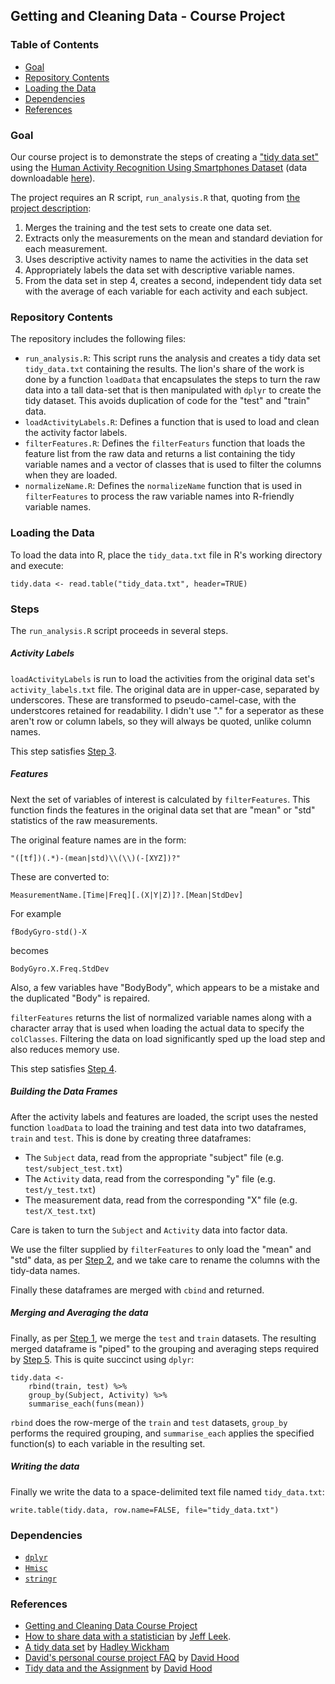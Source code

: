## Getting and Cleaning Data - Course Project

### Table of Contents

* [Goal](#goal)
* [Repository Contents](#repository-contents)
* [Loading the Data](#loading-the-data)
* [Dependencies](#dependencies)
* [References](#references)

### Goal

Our course project is to demonstrate the steps of creating a ["tidy data set"][tidy-data] using the [Human Activity Recognition Using Smartphones Dataset][har-project] (data downloadable [here][har-dataset]). 

[har-project]: https://archive.ics.uci.edu/ml/datasets/Human+Activity+Recognition+Using+Smartphones
[har-dataset]: https://d396qusza40orc.cloudfront.net/getdata%2Fprojectfiles%2FUCI%20HAR%20Dataset.zip
[tidy-data]: http://vita.had.co.nz/papers/tidy-data.pdf

The project requires an R script, `run_analysis.R` that, quoting from [the project description][course-project]:

1. Merges the training and the test sets to create one data set.
2. Extracts only the measurements on the mean and standard deviation for each measurement. 
3. Uses descriptive activity names to name the activities in the data set
4. Appropriately labels the data set with descriptive variable names. 
5. From the data set in step 4, creates a second, independent tidy data set with the average of each variable for each activity and each subject.

[course-project]: https://class.coursera.org/getdata-014/human_grading/view/courses/973501/assessments/3/submissions

### Repository Contents

The repository includes the following files:

* `run_analysis.R`: This script runs the analysis and creates a tidy data set `tidy_data.txt` containing the results. The lion's share of the work is done by a function `loadData` that encapsulates the steps to turn the raw data into a tall data-set that is then manipulated with `dplyr` to create the tidy dataset. This avoids duplication of code for the "test" and "train" data. 
* `loadActivityLabels.R`: Defines a function that is used to load and clean the activity factor labels.
* `filterFeatures.R`: Defines the `filterFeaturs` function that loads the feature list from the raw data and returns a list containing the tidy variable names and a vector of classes that is used to filter the columns when they are loaded. 
* `normalizeName.R`: Defines the `normalizeName` function that is used in `filterFeatures` to process the raw variable names into R-friendly variable names.

### Loading the Data

To load the data into R, place the `tidy_data.txt` file in R's working directory and execute:

    tidy.data <- read.table("tidy_data.txt", header=TRUE)

### Steps

The `run_analysis.R` script proceeds in several steps.

##### Activity Labels

`loadActivityLabels` is run to load the activities from the original data set's `activity_labels.txt` file. The original data are in upper-case, separated by underscores. These are transformed to pseudo-camel-case, with the understcores retained for readability. I didn't use "." for a seperator as these aren't row or column labels, so they will always be quoted, unlike column names. 

This step satisfies [Step 3](#goal).

##### Features

Next the set of variables of interest is calculated by `filterFeatures`. This function finds the features in the original data set that are "mean" or "std" statistics of the raw measurements. 

The original feature names are in the form:

    "([tf])(.*)-(mean|std)\\(\\)(-[XYZ])?"
    
These are converted to:

    MeasurementName.[Time|Freq][.(X|Y|Z)]?.[Mean|StdDev]

For example

    fBodyGyro-std()-X 
    
becomes

    BodyGyro.X.Freq.StdDev

Also, a few variables have "BodyBody", which appears to be a mistake and the duplicated "Body" is repaired.

`filterFeatures` returns the list of normalized variable names along with a character array that is used when loading the actual data to specify the `colClasses`. Filtering the data on load significantly sped up the load step and also reduces memory use. 

This step satisfies [Step 4](#goal).

##### Building the Data Frames

After the activity labels and features are loaded, the script uses the nested function `loadData` to load the training and test data into two dataframes, `train` and `test`. This is done by creating three dataframes:

* The `Subject` data, read from the appropriate "subject" file (e.g. `test/subject_test.txt`)
* The `Activity` data, read from the corresponding "y" file (e.g. `test/y_test.txt`)
* The measurement data, read from the corresponding "X" file (e.g. `test/X_test.txt`)

Care is taken to turn the `Subject` and `Activity` data into factor data. 

We use the filter supplied by `filterFeatures` to only load the "mean" and "std" data, as per [Step 2](#goal), and we take care to rename the columns with the tidy-data names.

Finally these dataframes are merged with `cbind` and returned. 

##### Merging and Averaging the data

Finally, as per [Step 1](#goal), we merge the `test` and `train` datasets. The resulting merged dataframe is "piped" to the grouping and averaging steps required by [Step 5](#goal). This is quite succinct using `dplyr`:

    tidy.data <-
        rbind(train, test) %>%
        group_by(Subject, Activity) %>%
        summarise_each(funs(mean))

`rbind` does the row-merge of the `train` and `test` datasets, `group_by` performs the required grouping, and `summarise_each` applies the specified function(s) to each variable in the resulting set. 

##### Writing the data

Finally we write the data to a space-delimited text file named `tidy_data.txt`:

    write.table(tidy.data, row.name=FALSE, file="tidy_data.txt")

### Dependencies

* [`dplyr`][dplyr]
* [`Hmisc`][hmisc]
* [`stringr`][stringr]

[dplyr]: http://cran.r-project.org/web/packages/dplyr/index.html
[hmisc]: http://cran.r-project.org/web/packages/Hmisc/index.html
[stringr]: http://cran.r-project.org/web/packages/stringr/index.html

### References

* [Getting and Cleaning Data Course Project][course-project]
* [How to share data with a statistician](https://github.com/jtleek/datasharing/blob/master/README.md) by [Jeff Leek](http://jtleek.com).
* [A tidy data set][tidy-data] by [Hadley Wickham](http://had.co.nz/)
* [David's personal course project FAQ](https://class.coursera.org/getdata-014/forum/thread?thread_id=30) by [David Hood][]
* [Tidy data and the Assignment](https://class.coursera.org/getdata-014/forum/thread?thread_id=31) by [David Hood][]

[David Hood]: (https://class.coursera.org/getdata-014/forum/profile?user_id=134866)
